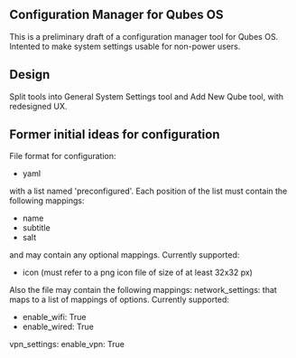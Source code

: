 ## Configuration Manager for Qubes OS

This is a preliminary draft of a configuration manager tool for Qubes OS.
Intented to make system settings usable for non-power users. 

## Design

Split tools into General System Settings tool and Add New Qube tool, with redesigned 
UX.

## Former initial ideas for configuration

File format for configuration:
- yaml

with a list named 'preconfigured'. Each position of the list must contain the
following mappings:
- name
- subtitle
- salt

and may contain any optional mappings. Currently supported:
- icon (must refer to a png icon file of size of at least 32x32 px)

Also the file may contain the following mappings:
network_settings:
that maps to a list of mappings  of options. Currently supported:
- enable_wifi: True
- enable_wired: True

vpn_settings:
  enable_vpn: True



